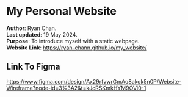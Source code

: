 # My Personal Website
**Author**: Ryan Chan.  
**Last updated**: 19 May 2024.  
**Purpose**: To introduce myself with a static webpage.  
**Website Link**: https://ryan-chann.github.io/my_website/

## Link To Figma
https://www.figma.com/design/Ax29rfvwrGmAq8akok5n0P/Website-Wireframe?node-id=3%3A2&t=kJcRSKmkHYM9OVi0-1


